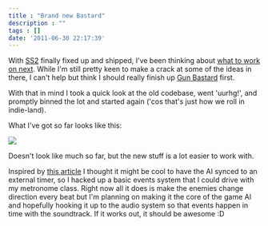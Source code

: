 ```yaml
---
title : "Brand new Bastard"
description : ""
tags : []
date: '2011-06-30 22:17:39'
---
```


With [SS2](/content/sheep-snaggers-2) finally fixed up and shipped, I've been thinking about [what to work on next](/2011/06/02/now-what). While I'm still pretty keen to make a crack at some of the ideas in there, I can't help but think I should really finish up [Gun Bastard](/content/gun-bastard) first.

With that in mind I took a quick look at the old codebase, went 'uurhg!', and promptly binned the lot and started again ('cos that's just how we roll in indie-land).

What I've got so far looks like this:

<a href="http://s24.photobucket.com/albums/c12/b33rman/gamedev/gun%20bastard/?action=view&amp;current=screen019.jpg" target="_blank"><img src="http://i24.photobucket.com/albums/c12/b33rman/gamedev/gun%20bastard/screen019.jpg" border="0"></a>

Doesn't look like much so far, but the new stuff is a lot easier to work with.

Inspired by <a href="http://gl33k.com/blog/2011/6/27/a-metronome-for-everyone.html">this article</a> I thought it might be cool to have the AI synced to an external timer, so I hacked up a basic events system that I could drive with my metronome class. Right now all it does is make the enemies change direction every beat but I'm planning on making it the core of the game AI and hopefully hooking it up to the audio system so that events happen in time with the soundtrack. If it works out, it should be awesome :D

<!--more-->